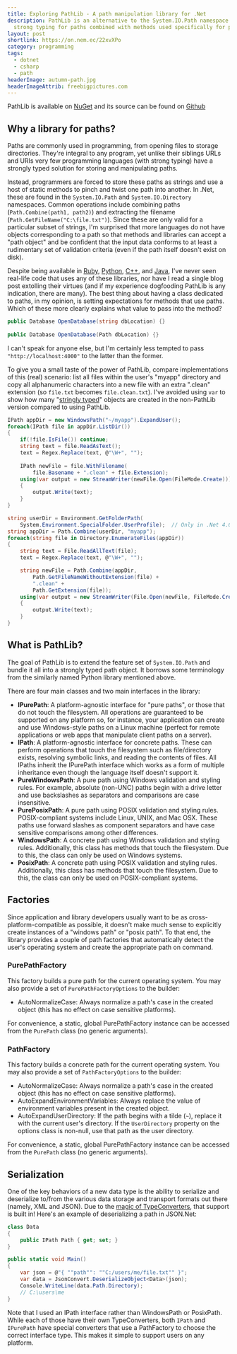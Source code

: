 ```yaml
---
title: Exploring PathLib - A path manipulation library for .Net
description: PathLib is an alternative to the System.IO.Path namespace that provides
  strong typing for paths combined with methods used specifically for path manipulation.
layout: post
shortlink: https://on.nem.ec/22xvXPo
category: programming
tags:
  - dotnet
  - csharp
  - path
headerImage: autumn-path.jpg
headerImageAttrib: freebigpictures.com
---
```


PathLib is available on [NuGet](https://www.nuget.org/packages/PathLib/) and its source can be found on [Github](https://github.com/nemec/pathlib)

## Why a library for paths?

Paths are commonly used in programming, from opening files to storage directories. They're integral to any program, yet unlike their siblings URLs and URIs very few programming languages (with strong typing) have a strongly typed solution for storing and manipulating paths.

Instead, programmers are forced to store these paths as strings and use a host of static methods to pinch and twist one path into another. In .Net, these are found in the `System.IO.Path` and `System.IO.Directory` namespaces. Common operations include combining paths (`Path.Combine(path1, path2)`) and extracting the filename (`Path.GetFileName("C:\file.txt")`). Since these are only valid for a particular subset of strings, I'm surprised that more languages do not have objects corresponding to a path so that methods and libraries can accept a "path object" and be confident that the input data conforms to at least a rudimentary set of validation criteria (even if the path itself doesn't exist on disk).

Despite being available in [Ruby](https://www.rubydoc.info/stdlib/pathname/Pathname), [Python](https://docs.python.org/3/library/pathlib.html), [C++](http://www.boost.org/doc/libs/1_33_1/libs/filesystem/doc/path.htm), and [Java](http://docs.oracle.com/javase/tutorial/essential/io/pathClass.html), I've never seen real-life code that uses any of these libraries, nor have I read a single blog post extolling their virtues (and if my experience dogfooding PathLib is any indication, there are many). The best thing about having a class dedicated to paths, in my opinion, is setting expectations for methods that use paths. Which of these more clearly explains what value to pass into the method?

```csharp
public Database OpenDatabase(string dbLocation) {}
    
public Database OpenDatabase(Path dbLocation) {}
```
    
I can't speak for anyone else, but I'm certainly less tempted to pass `"http://localhost:4000"` to the latter than the former.

To give you a small taste of the power of PathLib, compare implementations of this (real) scenario: list all files within the user's "myapp" directory and copy all alphanumeric characters into a new file with an extra ".clean" extension (so `file.txt` becomes `file.clean.txt`). I've avoided using `var` to show how many "[stringly typed](http://c2.com/cgi/wiki?StringlyTyped)" objects are created in the non-PathLib version compared to using PathLib.

```csharp
IPath appDir = new WindowsPath("~/myapp").ExpandUser();
foreach(IPath file in appDir.ListDir())
{
	if(!file.IsFile()) continue;
	string text = file.ReadAsText();
	text = Regex.Replace(text, @"\W+", "");
	
	IPath newFile = file.WithFilename(
		file.Basename + ".clean" + file.Extension);
	using(var output = new StreamWriter(newFile.Open(FileMode.Create)))
	{
		output.Write(text);
	}
}
```

```csharp
string userDir = Environment.GetFolderPath(
	System.Environment.SpecialFolder.UserProfile);  // Only in .Net 4.0
string appDir = Path.Combine(userDir, "myapp");
foreach(string file in Directory.EnumerateFiles(appDir))
{
	string text = File.ReadAllText(file);
	text = Regex.Replace(text, @"\W+", "");

	string newFile = Path.Combine(appDir, 
		Path.GetFileNameWithoutExtension(file) + 
		".clean" + 
		Path.GetExtension(file));
	using(var output = new StreamWriter(File.Open(newFile, FileMode.Create)))
	{
		output.Write(text);
	}
}
```

## What is PathLib?

The goal of PathLib is to extend the feature set of `System.IO.Path` and bundle it all into a strongly typed path object. It borrows some terminology from the similarly named Python library mentioned above.

There are four main classes and two main interfaces in the library:

* **IPurePath**: A platform-agnostic interface for "pure paths", or those that do not touch the filesystem. All operations are guaranteed to be supported on any platform so, for instance, your application can create and use Windows-style paths on a Linux machine (perfect for remote applications or web apps that manipulate client paths on a server).
* **IPath**: A platform-agnostic interface for concrete paths. These can perform operations that touch the filesystem such as file/directory exists, resolving symbolic links, and reading the contents of files. All IPaths inherit the IPurePath interface which works as a form of multiple inheritance even though the language itself doesn't support it.
* **PureWindowsPath**: A pure path using Windows validation and styling rules. For example, absolute (non-UNC) paths begin with a drive letter and use backslashes as separators and comparisons are case insensitive.
* **PurePosixPath**: A pure path using POSIX validation and styling rules. POSIX-compliant systems include Linux, UNIX, and Mac OSX. These paths use forward slashes as component separators and have case sensitive comparisons among other differences.
* **WindowsPath**: A concrete path using Windows validation and styling rules. Additionally, this class has methods that touch the filesystem. Due to this, the class can only be used on Windows systems.
* **PosixPath**: A concrete path using POSIX validation and styling rules. Additionally, this class has methods that touch the filesystem. Due to this, the class can only be used on POSIX-compliant systems.

## Factories

Since application and library developers usually want to be as cross-platform-compatible as possible, it doesn't make much sense to explicitly create instances of a "windows path" or "posix path". To that end, the library provides a couple of path factories that automatically detect the user's operating system and create the appropriate path on command.

### PurePathFactory

This factory builds a pure path for the current operating system. You may also provide a set of `PurePathFactoryOptions` to the builder:

* AutoNormalizeCase: Always normalize a path's case in the created object (this has no effect on case sensitive platforms).

For convenience, a static, global PurePathFactory instance can be accessed from the `PurePath` class (no generic arguments).

### PathFactory

This factory builds a concrete path for the current operating system. You may also provide a set of `PathFactoryOptions` to the builder:

* AutoNormalizeCase: Always normalize a path's case in the created object (this has no effect on case sensitive platforms).
* AutoExpandEnvironmentVariables: Always replace the value of environment variables present in the created object.
* AutoExpandUserDirectory: If the path begins with a tilde (`~`), replace it with the current user's directory. If the `UserDirectory` property on the options class is non-null, use that path as the user directory.

For convenience, a static, global PurePathFactory instance can be accessed from the `PurePath` class (no generic arguments).

## Serialization

One of the key behaviors of a new data type is the ability to serialize and deserialize to/from the various data storage and transport formats out there (namely, XML and JSON). Due to the [magic of TypeConverters](http://www.hanselman.com/blog/TypeConvertersTheresNotEnoughTypeDescripterGetConverterInTheWorld.aspx), that support is built in! Here's an example of deserializing a path in JSON.Net:

```csharp
class Data
{
	public IPath Path { get; set; }
}

public static void Main()
{
    var json = @"{ ""path"": ""C:/users/me/file.txt"" }";
    var data = JsonConvert.DeserializeObject<Data>(json);
    Console.WriteLine(data.Path.Directory);
    // C:\users\me
}
```

Note that I used an IPath interface rather than WindowsPath or PosixPath. While each of those have their own TypeConverters, both `IPath` and `IPurePath` have special converters that use a PathFactory to choose the correct interface type. This makes it simple to support users on any platform.
